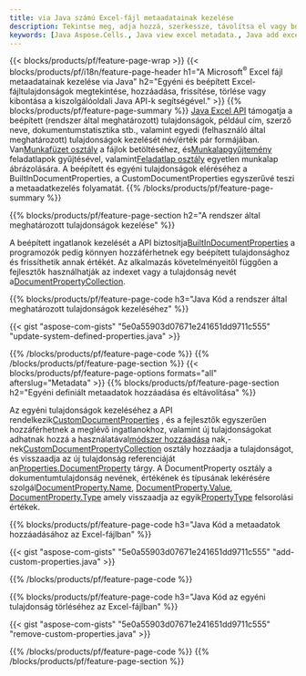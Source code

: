 ```yaml
---
title: via Java számú Excel-fájl metaadatainak kezelése
description: Tekintse meg, adja hozzá, szerkessze, távolítsa el vagy bontsa ki az Excel-fájlok metaadatait mindössze néhány sornyi Java kóddal
keywords: [Java Aspose.Cells., Java view excel metadata., Java add excel metadata., Java insert excel metadata., Java edit excel metadata., Java remove excel metadata., Java extract excel metadata., Java modify excel metadata]
---
```

{{< blocks/products/pf/feature-page-wrap >}}
{{< blocks/products/pf/i18n/feature-page-header h1="A Microsoft<sup>&reg;</sup> Excel fájl metaadatainak kezelése via Java" h2="Egyéni és beépített Excel-fájltulajdonságok megtekintése, hozzáadása, frissítése, törlése vagy kibontása a kiszolgálóoldali Java API-k segítségével." >}}
{{% blocks/products/pf/feature-page-summary %}}
[Java Excel API](/cells/hu/java/) támogatja a beépített (rendszer által meghatározott) tulajdonságok, például cím, szerző neve, dokumentumstatisztika stb., valamint egyedi (felhasználó által meghatározott) tulajdonságok kezelését név/érték pár formájában. Van[Munkafüzet osztály](https://reference.aspose.com/cells/java/com.aspose.cells/Workbook) a fájlok betöltéséhez, és[Munkalapgyűjtemény](https://reference.aspose.com/cells/java/com.aspose.cells/WorksheetCollection) feladatlapok gyűjtésével, valamint[Feladatlap osztály](https://reference.aspose.com/cells/java/com.aspose.cells/Worksheet) egyetlen munkalap ábrázolására. A beépített és egyéni tulajdonságok eléréséhez a BuiltInDocumentProperties, a CustomDocumentProperties egyszerűvé teszi a metaadatkezelés folyamatát.
{{% /blocks/products/pf/feature-page-summary %}}

{{% blocks/products/pf/feature-page-section h2="A rendszer által meghatározott tulajdonságok kezelése" %}}

 A beépített ingatlanok kezelését a API biztosítja[BuiltInDocumentProperties](https://reference.aspose.com/cells/java/com.aspose.cells/worksheetcollection#BuiltInDocumentProperties) a programozók pedig könnyen hozzáférhetnek egy beépített tulajdonsághoz és frissíthetik annak értékét. Az alkalmazás követelményeitől függően a fejlesztők használhatják az indexet vagy a tulajdonság nevét a[DocumentPropertyCollection](https://reference.aspose.com/cells/java/com.aspose.cells/DocumentPropertyCollection). 

{{% blocks/products/pf/feature-page-code h3="Java Kód a rendszer által meghatározott tulajdonságok kezeléséhez" %}}

{{< gist "aspose-com-gists" "5e0a55903d07671e241651dd9711c555" "update-system-defined-properties.java" >}}

{{% /blocks/products/pf/feature-page-code %}}
{{% /blocks/products/pf/feature-page-section %}}
{{< blocks/products/pf/feature-page-options formats="all" afterslug="Metadata" >}}
{{% blocks/products/pf/feature-page-section h2="Egyéni definiált metaadatok hozzáadása és eltávolítása" %}}

Az egyéni tulajdonságok kezeléséhez a API rendelkezik[CustomDocumentProperties](https://reference.aspose.com/cells/java/com.aspose.cells/worksheetcollection#CustomDocumentProperties) , és a fejlesztők egyszerűen hozzáférhetnek a meglévő ingatlanokhoz, valamint új tulajdonságokat adhatnak hozzá a használatával[módszer hozzáadása](https://reference.aspose.com/cells/java/com.aspose.cells/customdocumentpropertycollection#add(java.lang.String,%20boolean) ) nak,-nek[CustomDocumentPropertyCollection](https://reference.aspose.com/cells/java/com.aspose.cells/CustomDocumentPropertyCollection) osztály hozzáadja a tulajdonságot, és visszaadja az új tulajdonság referenciáját an[Properties.DocumentProperty](https://reference.aspose.com/cells/java/com.aspose.cells/DocumentProperty) tárgy. A DocumentProperty osztály a dokumentumtulajdonság nevének, értékének és típusának lekérésére szolgál[DocumentProperty.Name](https://reference.aspose.com/cells/java/com.aspose.cells/documentproperty#Name), [DocumentProperty.Value](https://reference.aspose.com/cells/java/com.aspose.cells/documentproperty#Value),  [DocumentProperty.Type](https://reference.aspose.com/cells/java/com.aspose.cells/documentproperty#Type) amely visszaadja az egyik[PropertyType](https://reference.aspose.com/cells/java/com.aspose.cells/PropertyType) felsorolási értékek.
 
{{% blocks/products/pf/feature-page-code h3="Java Kód a metaadatok hozzáadásához az Excel-fájlban" %}}

{{< gist "aspose-com-gists" "5e0a55903d07671e241651dd9711c555" "add-custom-properties.java" >}}

{{% /blocks/products/pf/feature-page-code %}}


{{% blocks/products/pf/feature-page-code h3="Java Kód az egyéni tulajdonság törléséhez az Excel-fájlban" %}}

{{< gist "aspose-com-gists" "5e0a55903d07671e241651dd9711c555" "remove-custom-properties.java" >}}

{{% /blocks/products/pf/feature-page-code %}}
{{% /blocks/products/pf/feature-page-section %}}
